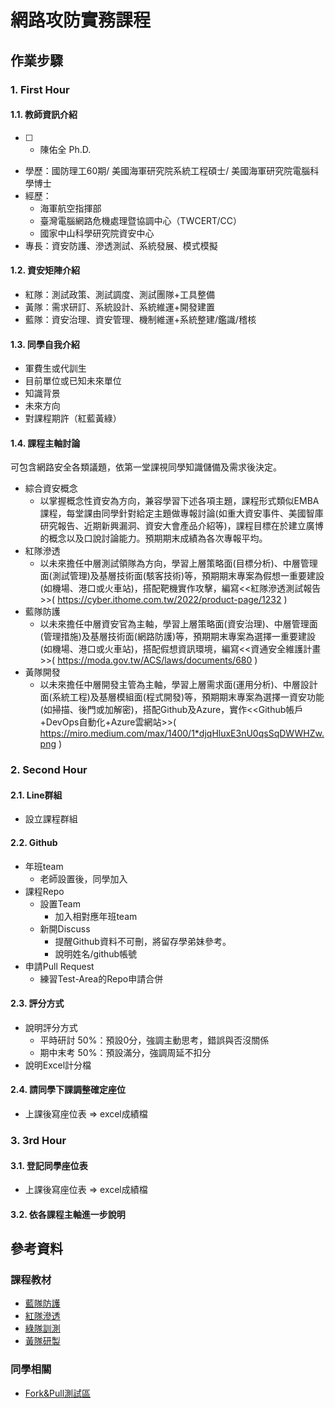 # 網路攻防實務課程

## 作業步驟

### 1. First Hour

#### 1.1. 教師資訊介紹
- [ ] * 陳佑全 Ph.D. 
* 學歷：國防理工60期/ 美國海軍研究院系統工程碩士/ 美國海軍研究院電腦科學博士 
* 經歷：
  * 海軍航空指揮部
  * 臺灣電腦網路危機處理暨協調中心（TWCERT/CC）
  * 國家中山科學研究院資安中心
* 專長：資安防護、滲透測試、系統發展、模式模擬

#### 1.2. 資安矩陣介紹

* 紅隊：測試政策、測試調度、測試團隊+工具整備
* 黃隊：需求研訂、系統設計、系統維運+開發建置
* 藍隊：資安治理、資安管理、機制維運+系統整建/鑑識/稽核

#### 1.3. 同學自我介紹
* 軍費生或代訓生
* 目前單位或已知未來單位
* 知識背景
* 未來方向
* 對課程期許（紅藍黃綠）

#### 1.4. 課程主軸討論

可包含網路安全各類議題，依第一堂課視同學知識儲備及需求後決定。
* 綜合資安概念
  * 以掌握概念性資安為方向，兼容學習下述各項主題，課程形式類似EMBA課程，每堂課由同學針對給定主題做專報討論(如重大資安事件、美國智庫研究報告、近期新興漏洞、資安大會產品介紹等)，課程目標在於建立廣博的概念以及口說討論能力。預期期末成績為各次專報平均。
* 紅隊滲透
  * 以未來擔任中層測試領隊為方向，學習上層策略面(目標分析)、中層管理面(測試管理)及基層技術面(駭客技術)等，預期期末專案為假想一重要建設(如機場、港口或火車站)，搭配靶機實作攻擊，編寫<<紅隊滲透測試報告>>( https://cyber.ithome.com.tw/2022/product-page/1232 )
* 藍隊防護
  * 以未來擔任中層資安官為主軸，學習上層策略面(資安治理)、中層管理面(管理措施)及基層技術面(網路防護)等，預期期末專案為選擇一重要建設(如機場、港口或火車站)，搭配假想資訊環境，編寫<<資通安全維護計畫>>( https://moda.gov.tw/ACS/laws/documents/680 )
* 黃隊開發
  * 以未來擔任中層開發主管為主軸，學習上層需求面(運用分析)、中層設計面(系統工程)及基層模組面(程式開發)等，預期期末專案為選擇一資安功能(如掃描、後門或加解密)，搭配Github及Azure，實作<<Github帳戶+DevOps自動化+Azure雲網站>>( https://miro.medium.com/max/1400/1*djqHluxE3nU0qsSqDWWHZw.png )

### 2. Second Hour

#### 2.1. Line群組

  * 設立課程群組

#### 2.2. Github
  * 年班team
    - 老師設置後，同學加入      
  * 課程Repo
    - 設置Team
      * 加入相對應年班team
    - 新開Discuss
      * 提醒Github資料不可刪，將留存學弟妹參考。
      * 說明姓名/github帳號 
  * 申請Pull Request
    - 練習Test-Area的Repo申請合併

#### 2.3. 評分方式

  * 說明評分方式 
    * 平時研討 50%：預設0分，強調主動思考，錯誤與否沒關係
    * 期中末考 50%：預設滿分，強調周延不扣分
  * 說明Excel計分檔 

#### 2.4. 請同學下課調整確定座位

* 上課後寫座位表 => excel成績檔

### 3. 3rd Hour

#### 3.1. 登記同學座位表

* 上課後寫座位表 => excel成績檔

#### 3.2. 依各課程主軸進一步說明 


## 參考資料

### 課程教材
* [藍隊防護](https://github.com/TwMoonBear-Arsenal/lec-ccit-blue-team)
* [紅隊滲透](https://github.com/TwMoonBear-Arsenal/lec-ccit-red-team) 
* [綠隊訓測](https://github.com/TwMoonBear-Arsenal/lec-ccit-green-team)
* [黃隊研製](https://github.com/TwMoonBear-Arsenal/lec-ccit-yellow-team)

### 同學相關
* [Fork&Pull測試區](https://github.com/TwMoonBear-Arsenal/test-area)

